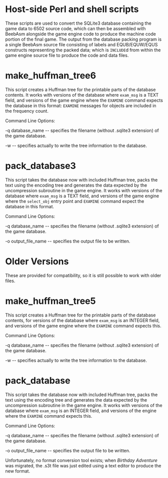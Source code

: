 # Host-side Perl and shell scripts

These scripts are used to convert the SQLite3 database containing the game data to
6502 source code, which can then be assembled with BeebAsm alongside the game engine
code to produce the machine code portion of the final game.  The output from the
database packing program is a single BeebAsm source file consisting of labels and
EQUB/EQUW/EQUS constructs representing the packed data; which is `INCLUDE`d from
within the game engine source file to produce the code and data files.

# make_huffman_tree6

This script creates a Huffman tree for the printable parts of the database contents.
It works with versions of the database where `exam_msg` is a TEXT field, and versions
of the game engine where the `EXAMINE` command expects the database in this format:
`EXAMINE` messages for objects are included in the frequency count.

Command Line Options:

-q database_name -- specifies the filename (without .sqlite3 extension) of the game
database.

-w -- specifies actually to write the tree information to the database.

# pack_database3

This script takes the database now with included Huffman tree, packs the text using
the encoding tree and generates the data expected by the uncompression subroutine
in the game engine.  It works with versions of the database where `exam_msg` is a
TEXT field, and versions of the game engine where the `select_obj` entry point and
`EXAMINE` command expect the database in this format.

Command Line Options:

-q database_name -- specifies the filename (without .sqlite3 extension) of the game
database.

-o output_file_name -- specifies the output file to be written.

# Older Versions

These are provided for compatibility, so it is still possible to work with older
files.

# make_huffman_tree5

This script creates a Huffman tree for the printable parts of the database contents,
for versions of the database where `exam_msg` is an INTEGER field, and versions of
the game engine where the `EXAMINE` command expects this.

Command Line Options:

-q database_name -- specifies the filename (without .sqlite3 extension) of the game
database.

-w -- specifies actually to write the tree information to the database.

# pack_database

This script takes the database now with included Huffman tree, packs the text using
the encoding tree and generates the data expected by the uncompression subroutine
in the game engine.  It works with versions of the database where `exam_msg` is an
INTEGER field, and versions of the engine where the `EXAMINE` command expects this.

Command Line Options:

-q database_name -- specifies the filename (without .sqlite3 extension) of the game
database.

-o output_file_name -- specifies the output file to be written.

Unfortunately, no format conversion tool exists; when _Birthday Adventure_ was
migrated, the .s3t file was just edited using a text editor to produce the new
format.

